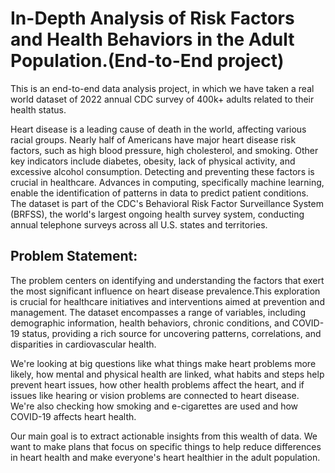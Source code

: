 # In-Depth Analysis of Risk Factors and Health Behaviors in the Adult Population.(End-to-End project)

This is an end-to-end data analysis project, in which we have taken a real world dataset of 2022 annual CDC survey of 400k+ adults related to their health status.

Heart disease is a leading cause of death in the world, affecting various racial groups. Nearly half of Americans have major heart disease risk factors, such as high blood pressure, high cholesterol, and smoking. Other key indicators include diabetes, obesity, lack of physical activity, and excessive alcohol consumption. Detecting and preventing these factors is crucial in healthcare. Advances in computing, specifically machine learning, enable the identification of patterns in data to predict patient conditions. The dataset is part of the CDC's Behavioral Risk Factor Surveillance System (BRFSS), the world's largest ongoing health survey system, conducting annual telephone surveys across all U.S. states and territories.

## Problem Statement:

The problem centers on identifying and understanding the factors that exert the most significant influence on heart disease prevalence.This exploration is crucial for healthcare initiatives and interventions aimed at prevention and management. The dataset encompasses a range of variables, including demographic information, health behaviors, chronic conditions, and COVID-19 status, providing a rich source for uncovering patterns, correlations, and disparities in cardiovascular health.

We're looking at big questions like what things make heart problems more likely, how mental and physical health are linked, what habits and steps help prevent heart issues, how other health problems affect the heart, and if issues like hearing or vision problems are connected to heart disease. We're also checking how smoking and e-cigarettes are used and how COVID-19 affects heart health.

Our main goal is to extract actionable insights from this wealth of data. We want to make plans that focus on specific things to help reduce differences in heart health and make everyone's heart healthier in the adult population.
